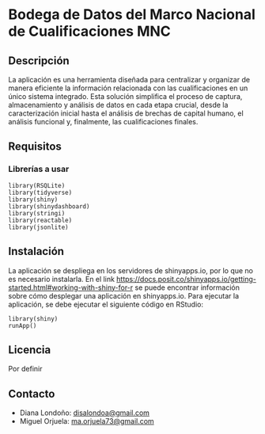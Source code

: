 # Bodega de Datos del Marco Nacional de Cualificaciones MNC
## Descripción
La aplicación es una herramienta diseñada para centralizar y organizar de manera eficiente la información relacionada con las cualificaciones en un único sistema integrado. Esta solución simplifica el proceso de captura, almacenamiento y análisis de datos en cada etapa crucial, desde la caracterización inicial hasta el análisis de brechas de capital humano, el análisis funcional y, finalmente, las cualificaciones finales.
## Requisitos
### Librerías a usar
```{r}
library(RSQLite)
library(tidyverse)
library(shiny)
library(shinydashboard)
library(stringi)
library(reactable)
library(jsonlite)
```
## Instalación
La aplicación se despliega en los servidores de shinyapps.io, por lo que no es necesario instalarla.
En el link https://docs.posit.co/shinyapps.io/getting-started.html#working-with-shiny-for-r se puede encontrar información sobre cómo desplegar una aplicación en shinyapps.io.
Para ejecutar la aplicación, se debe ejecutar el siguiente código en RStudio:
```{r}
library(shiny)
runApp()
```
## Licencia
Por definir
## Contacto
- Diana Londoño: disalondoa@gmail.com
- Miguel Orjuela: ma.orjuela73@gmail.com
